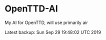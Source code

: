 # OpenTTD-AI
My AI for OpenTTD, will use primarily air

Latest backup: Sun Sep 29 19:48:02 UTC 2019
